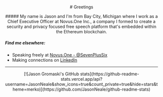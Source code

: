 <p align="center">
# Greetings
</p>
<p align="center">
##### My name is Jason and I'm from Bay City, Michigan where I work as a Chief Executive Officer at Novus.One Inc., a company I formed to create a security and privacy focused free speech platform that's embedded within the Ethereum blockchain.
</p>

##### Find me elsewhere:

- Speaking freely at [Novus.One - @SevenPlusSix](https://novus.one/SevenPlusSix)
- Making connections on [LinkedIn](https://www.linkedin.com/in/jasongromaski/)

---
<p align="center">
[![Jason Gromaski's GitHub stats](https://github-readme-stats.vercel.app/api?username=JasonNeale&show_icons=true&count_private=true&hide=stars&theme=merko)](https://github.com/JasonNeale/github-readme-stats)
</p>
